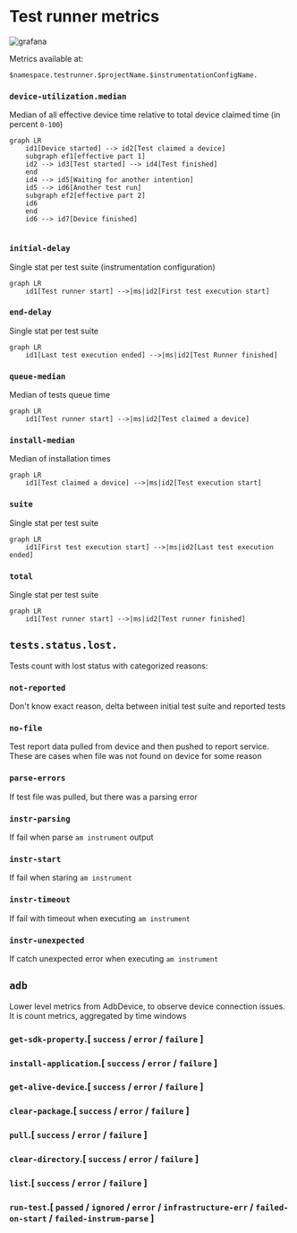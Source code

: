 # Test runner metrics

![grafana](https://user-images.githubusercontent.com/1105133/106182950-a2e53200-61b0-11eb-9615-f892fa879c84.png)

Metrics available at:

`$namespace.testrunner.$projectName.$instrumentationConfigName.`

### `device-utilization.median`

Median of all effective device time relative to total device claimed time (in percent `0-100`)

```mermaid
graph LR
    id1[Device started] --> id2[Test claimed a device] 
    subgraph ef1[effective part 1]
    id2 --> id3[Test started] --> id4[Test finished]
    end
    id4 --> id5[Waiting for another intention]
    id5 --> id6[Another test run]
    subgraph ef2[effective part 2]
    id6
    end
    id6 --> id7[Device finished]
    
```

### `initial-delay`

Single stat per test suite (instrumentation configuration)

```mermaid
graph LR
    id1[Test runner start] -->|ms|id2[First test execution start]
```

### `end-delay`

Single stat per test suite

```mermaid
graph LR
    id1[Last test execution ended] -->|ms|id2[Test Runner finished]
```

### `queue-median`

Median of tests queue time

```mermaid
graph LR
    id1[Test runner start] -->|ms|id2[Test claimed a device]
```

### `install-median`

Median of installation times

```mermaid
graph LR
    id1[Test claimed a device] -->|ms|id2[Test execution start]
```

### `suite`

Single stat per test suite

```mermaid
graph LR
    id1[First test execution start] -->|ms|id2[Last test execution ended]
```

### `total`

Single stat per test suite

```mermaid
graph LR
    id1[Test runner start] -->|ms|id2[Test runner finished]
```

## `tests.status.lost.`

Tests count with lost status with categorized reasons:

### `not-reported`

Don't know exact reason, delta between initial test suite and reported tests

### `no-file`

Test report data pulled from device and then pushed to report service. \
These are cases when file was not found on device for some reason

### `parse-errors`

If test file was pulled, but there was a parsing error

### `instr-parsing`

If fail when parse `am instrument` output

### `instr-start`

If fail when staring `am instrument`

### `instr-timeout`

If fail with timeout when executing `am instrument`

### `instr-unexpected`

If catch unexpected error when executing `am instrument`

## `adb`

Lower level metrics from AdbDevice, to observe device connection issues. \
It is count metrics, aggregated by time windows

### `get-sdk-property`.[ `success` / `error` / `failure` ]

### `install-application`.[ `success` / `error` / `failure` ]

### `get-alive-device`.[ `success` / `error` / `failure` ]

### `clear-package`.[ `success` / `error` / `failure` ]

### `pull`.[ `success` / `error` / `failure` ]

### `clear-directory`.[ `success` /  `error` / `failure` ]

### `list`.[ `success` / `error` / `failure` ]

### `run-test`.[ `passed` / `ignored` / `error` / `infrastructure-err` / `failed-on-start` / `failed-instrum-parse` ]
